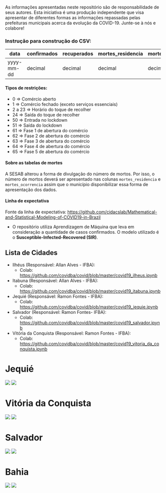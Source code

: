 As informações apresentadas neste repositório são de responsabilidade de seus autores. Esta iniciativa é uma produção independente que visa apresentar de diferentes formas as informações repassadas pelas prefeituras municipais acerca da evolução da COVID-19. Junte-se à nós e colabore!

### Instrução para construção do CSV:   

| data | confirmados | recuperados | mortes_residencia | mortes_ocorrencia | restricao |  
| --- | --- | --- | --- | --- | --- |  
| yyyy-mm-dd | decimal | decimal | decimal | decimal | ver tipos abaixo |  

#### Tipos de restrições:
- 0 => Comércio aberto
- 1 => Comércio fechado (exceto serviços essenciais)
- 2 a 23 => Horário do toque de recolher
- 24 => Saída do toque de recolher
- 50 => Entrada no lockdown
- 51 => Saída do lockdown
- 61 => Fase 1 de abertura do comércio
- 62 => Fase 2 de abertura do comércio
- 63 => Fase 3 de abertura do comércio
- 64 => Fase 4 de abertura do comércio
- 65 => Fase 5 de abertura do comércio

#### Sobre as tabelas de mortes
A SESAB alterou a forma de divulgação do número de mortos. Por isso, o número de mortos deverá ser apresentado nas colunas `mortes_residencia` e `mortes_ocorrencia` assim que o município disponibilizar essa forma de apresentação dos dados.

#### Linha de expectativa
Fonte da linha de expectativa: https://github.com/cidacslab/Mathematical-and-Statistical-Modeling-of-COVID19-in-Brazil
- O repositório utiliza Aprendizagem de Máquina que leva em consideração a quantidade de casos confirmados. O modelo utilizado é o **Susceptible-Infected-Recovered (SIR)**.

## Lista de Cidades
- Ilhéus (Responsável: Allan Alves - IFBA):
  - Colab: https://github.com/covidba/covid/blob/master/covid19_ilheus.ipynb
- Itabuna (Responsável: Allan Alves - IFBA):
  - Colab: https://github.com/covidba/covid/blob/master/covid19_itabuna.ipynb
- Jequié (Responsável: Ramon Fontes - IFBA): 
  - Colab: https://github.com/covidba/covid/blob/master/covid19_jequie.ipynb
- Salvador (Responsável: Ramon Fontes- IFBA):
  - Colab: https://github.com/covidba/covid/blob/master/covid19_salvador.ipynb
- Vitória da Conquista (Responsável: Ramon Fontes - IFBA): 
  - Colab: https://github.com/covidba/covid/blob/master/covid19_vitoria_da_conquista.ipynb


# Jequié  
![](https://drive.google.com/uc?export=view&id=1BAYAVD6yGvQ9n54_x22u71y7EwJu8T7L)
![](https://drive.google.com/uc?export=view&id=1AwNiHHo8zKp7q2p53o5Lgb1rBsJ8YXdz)

# Vitória da Conquista
![](https://drive.google.com/uc?export=view&id=1-BPW6LzbxpqJyytyVgxiEQPtgEsw5Sj3)
![](https://drive.google.com/uc?export=view&id=1-HBgOUsMP-Cc0MhUlwbXQmWXrahisJK_)

# Salvador
![](https://drive.google.com/uc?export=view&id=1lfhHG3Uw49iXTS3KstmyFlR2xaFItWCI)
![](https://drive.google.com/uc?export=view&id=1-1RagKSDoxavOP4-QngCp5XxU9zMqJ6X)

# Bahia
![](https://drive.google.com/uc?export=view&id=1--s_e86HJ5OkyjnQIciFwDm7hOLWFPYH)
![](https://drive.google.com/uc?export=view&id=1--walWIG8ahzWuXSxo6ZYgh-4G1W199U)
